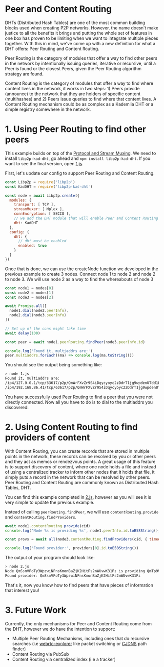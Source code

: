 # Peer and Content Routing

DHTs (Distributed Hash Tables) are one of the most common building blocks used when creating P2P networks. However, the name doesn't make justice to all the benefits it brings and putting the whole set of features in one box has proven to be limiting when we want to integrate multiple pieces together. With this in mind, we've come up with a new definition for what a DHT offers: Peer Routing and Content Routing.

Peer Routing is the category of modules that offer a way to find other peers in the network by intentionally issuing queries, iterative or recursive, until a Peer is found or the closest Peers, given the Peer Routing algorithm strategy are found.

Content Routing is the category of modules that offer a way to find where content lives in the network, it works in two steps: 1) Peers provide (announce) to the network that they are holders of specific content (multihashes) and 2) Peers issue queries to find where that content lives. A Content Routing mechanism could be as complex as a Kademlia DHT or a simple registry somewhere in the network.

# 1. Using Peer Routing to find other peers

This example builds on top of the [Protocol and Stream Muxing](../protocol-and-stream-muxing). We need to install `libp2p-kad-dht`, go ahead and `npm install libp2p-kad-dht`. If you want to see the final version, open [1.js](./1.js).

First, let's update our config to support Peer Routing and Content Routing.

```JavaScript
const Libp2p = require('libp2p')
const KadDHT = require('libp2p-kad-dht')

const node = await Libp2p.create({
  modules: {
    transport: [ TCP ],
    streamMuxer: [ Mplex ],
    connEncryption: [ SECIO ],
    // we add the DHT module that will enable Peer and Content Routing
    dht: KadDHT
  },
  config: {
    dht: {
      // dht must be enabled
      enabled: true
    }
  }
})
```

Once that is done, we can use the createNode function we developed in the previous example to create 3 nodes. Connect node 1 to node 2 and node 2 to node 3. We will use node 2 as a way to find the whereabouts of node 3

```JavaScript
const node1 = nodes[0]
const node2 = nodes[1]
const node3 = nodes[2]

await Promise.all([
  node1.dial(node2.peerInfo),
  node2.dial(node3.peerInfo)
])

// Set up of the cons might take time
await delay(100)

const peer = await node1.peerRouting.findPeer(node3.peerInfo.id)

console.log('Found it, multiaddrs are:')
peer.multiaddrs.forEach((ma) => console.log(ma.toString()))
```

You should see the output being something like:

```Bash
> node 1.js
Found it, multiaddrs are:
/ip4/127.0.0.1/tcp/63617/p2p/QmWrFXvZr9S4iDqycyoyc2zDdrT1jg9wpdenUTdd1LTar6
/ip4/192.168.86.41/tcp/63617/p2p/QmWrFXvZr9S4iDqycyoyc2zDdrT1jg9wpdenUTdd1LTar6
```

You have successfully used Peer Routing to find a peer that you were not directly connected. Now all you have to do is to dial to the multiaddrs you discovered.

# 2. Using Content Routing to find providers of content

With Content Routing, you can create records that are stored in multiple points in the network, these records can be resolved by you or other peers and they act as memos or rendezvous points. A great usage of this feature is to support discovery of content, where one node holds a file and instead of using a centralized tracker to inform other nodes that it holds that file, it simply puts a record in the network that can be resolved by other peers. Peer Routing and Content Routing are commonly known as Distributed Hash Tables, DHT.

You can find this example completed in [2.js](./2.js), however as you will see it is very simple to update the previous example.

Instead of calling `peerRouting.findPeer`, we will use `contentRouting.provide` and `contentRouting.findProviders`.

```JavaScript
await node1.contentRouting.provide(cid)
console.log('Node %s is providing %s', node1.peerInfo.id.toB58String(), cid.toBaseEncodedString())

const provs = await all(node3.contentRouting.findProviders(cid, { timeout: 5000 }))

console.log('Found provider:', providers[0].id.toB58String())
```

The output of your program should look like:

```bash
> node 2.js
Node QmSsmVPoTy3WpzwiNPnsKmonBaZjK2HitFs2nWUvwK31Pz is providing QmTp9VkYvnHyrqKQuFPiuZkiX9gPcqj6x5LJ1rmWuSySnL
Found provider: QmSsmVPoTy3WpzwiNPnsKmonBaZjK2HitFs2nWUvwK31Pz
```

That's it, now you know how to find peers that have pieces of information that interest you!

# 3. Future Work

Currently, the only mechanisms for Peer and Content Routing come from the DHT, however we do have the intention to support:

- Multiple Peer Routing Mechanisms, including ones that do recursive searches (i.e [webrtc-explorer](http://daviddias.me/blog/webrtc-explorer-2-0-0-alpha-release/) like packet switching or [CJDNS](https://github.com/cjdelisle/cjdns) path finder)
- Content Routing via PubSub
- Content Routing via centralized index (i.e a tracker)
